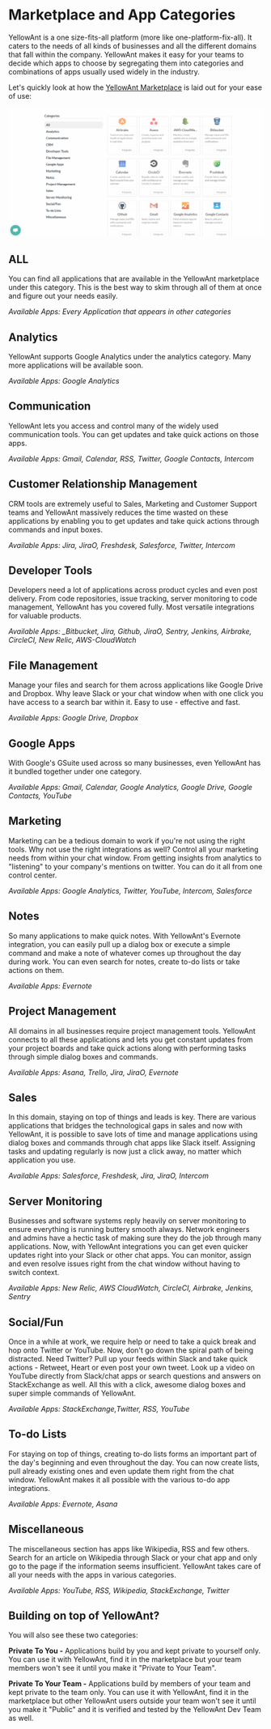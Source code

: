 # Marketplace and App Categories

YellowAnt is a one size-fits-all platform \(more like one-platform-fix-all\). It caters to the needs of all kinds of businesses and all the different domains that fall within the company. YellowAnt makes it easy for your teams to decide which apps to choose by segregating them into categories and combinations of apps usually used widely in the industry.

Let's quickly look at how the [YellowAnt Marketplace](https://www.yellowant.com/marketplace/) is laid out for your ease of use:

![](../.gitbook/assets/app_categories.jpg)

## **ALL**

You can find all applications that are available in the YellowAnt marketplace under this category. This is the best way to skim through all of them at once and figure out your needs easily.

_Available Apps: Every Application that appears in other categories_

## **Analytics**

YellowAnt supports Google Analytics under the analytics category. Many more applications will be available soon.

_Available Apps: Google Analytics_

## **Communication**

YellowAnt lets you access and control many of the widely used communication tools. You can get updates and take quick actions on those apps.

_Available Apps: Gmail, Calendar, RSS, Twitter, Google Contacts, Intercom_ 

## **Customer Relationship Management**   

CRM tools are extremely useful to Sales, Marketing and Customer Support teams and YellowAnt massively reduces the time wasted on these applications by enabling you to get updates and take quick actions through commands and input boxes.

_Available Apps: Jira, JiraO, Freshdesk, Salesforce, Twitter, Intercom_

## **Developer Tools**

Developers need a lot of applications across product cycles and even post delivery. From code repositories, issue tracking, server monitoring to code management, YellowAnt has you covered fully. Most versatile integrations for valuable products.

_Available Apps: \_Bitbucket, Jira, Github, JiraO, Sentry, Jenkins, Airbrake, CircleCI, New Relic, AWS-CloudWatch_

## **File Management**

Manage your files and search for them across applications like Google Drive and Dropbox. Why leave Slack or your chat window when with one click you have access to a search bar within it. Easy to use - effective and fast.

_Available Apps: Google Drive, Dropbox_ 

## **Google Apps**

With Google's GSuite used across so many businesses, even YellowAnt has it bundled together under one category.

_Available Apps: Gmail, Calendar, Google Analytics, Google Drive, Google Contacts, YouTube_

## **Marketing** 

Marketing can be a tedious domain to work if you're not using the right tools. Why not use the right integrations as well? Control all your marketing needs from within your chat window. From getting insights from analytics to "listening" to your company's mentions on twitter. You can do it all from one control center.

_Available Apps: Google Analytics, Twitter, YouTube, Intercom, Salesforce_

## **Notes**  

So many applications to make quick notes. With YellowAnt's Evernote integration, you can easily pull up a dialog box or execute a simple command and make a note of whatever comes up throughout the day during work. You can even search for notes, create to-do lists or take actions on them.

_Available Apps: Evernote_

## **Project Management**

All domains in all businesses require project management tools. YellowAnt connects to all these applications and lets you get constant updates from your project boards and take quick actions along with performing tasks through simple dialog boxes and commands.

_Available Apps: Asana, Trello, Jira, JiraO, Evernote_

## **Sales**

In this domain, staying on top of things and leads is key. There are various applications that bridges the technological gaps in sales and now with YellowAnt, it is possible to save lots of time and manage applications using dialog boxes and commands through chat apps like Slack itself. Assigning tasks and updating regularly is now just a click away, no matter which application you use.

_Available Apps: Salesforce, Freshdesk, Jira, JiraO, Intercom_

## **Server Monitoring**

Businesses and software systems reply heavily on server monitoring to ensure everything is running buttery smooth always. Network engineers and admins have a hectic task of making sure they do the job through many applications. Now, with YellowAnt integrations you can get even quicker updates right into your Slack or other chat apps. You can monitor, assign and even resolve issues right from the chat window without having to switch context.

_Available Apps: New Relic, AWS CloudWatch, CircleCI, Airbrake, Jenkins, Sentry_

## **Social/Fun**    

Once in a while at work, we require help or need to take a quick break and hop onto Twitter or YouTube. Now, don't go down the spiral path of being distracted. Need Twitter? Pull up your feeds within Slack and take quick actions - Retweet, Heart or even post your own tweet. Look up a video on YouTube directly from Slack/chat apps or search questions and answers on StackExchange as well. All this with a click, awesome dialog boxes and super simple commands of YellowAnt.

_Available Apps: StackExchange,Twitter, RSS, YouTube_

## **To-do Lists**

For staying on top of things, creating to-do lists forms an important part of the day's beginning and even throughout the day. You can now create lists, pull already existing ones and even update them right from the chat window. YellowAnt makes it all possible with the various to-do app integrations.

_Available Apps: Evernote, Asana_

## **Miscellaneous**  

The miscellaneous section has apps like Wikipedia, RSS and few others. Search for an article on Wikipedia through Slack or your chat app and only go to the page if the information seems insufficient. YellowAnt takes care of all your needs with the apps in various categories.

_Available Apps: YouTube, RSS, Wikipedia, StackExchange, Twitter_

## **Building on top of YellowAnt?** 

You will also see these two categories:

**Private To You -** Applications build by you and kept private to yourself only. You can use it with YellowAnt, find it in the marketplace but your team members won't see it until you make it "Private to Your Team".

**Private To Your Team -** Applications build by members of your team and kept private to the team only. You can use it with YellowAnt, find it in the marketplace but other YellowAnt users outside your team won't see it until you make it "Public" and it is verified and tested by the YellowAnt Dev Team as well.

